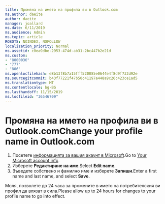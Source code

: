 ```yaml
---
title: Промяна на името на профила ви в Outlook.com
ms.author: daeite
author: daeite
manager: joallard
ms.date: 6/11/2019
ms.audience: Admin
ms.topic: article
ROBOTS: NOINDEX, NOFOLLOW
localization_priority: Normal
ms.assetid: c0ea9dbe-2953-474d-ab31-2bc447b2e21d
ms.custom:
- "8000036"
- "777"
- "806"
ms.openlocfilehash: e8b13f8b7a15fff520085e0644e4f8d9f732d92e
ms.sourcegitcommit: b43f77221f47b50c41197a448a9c26c423ce1ad5
ms.translationtype: MT
ms.contentlocale: bg-BG
ms.lasthandoff: 11/15/2019
ms.locfileid: "36546709"
---
```

# <a name="change-your-profile-name-in-outlookcom"></a><span data-ttu-id="86bdb-102">Промяна на името на профила ви в Outlook.com</span><span class="sxs-lookup"><span data-stu-id="86bdb-102">Change your profile name in Outlook.com</span></span>

1. <span data-ttu-id="86bdb-103">Посетете [информацията за вашия акаунт в Microsoft](https://go.microsoft.com/fwlink/p/?linkid=860841).</span><span class="sxs-lookup"><span data-stu-id="86bdb-103">Go to [Your Microsoft account info](https://go.microsoft.com/fwlink/p/?linkid=860841).</span></span>
2. <span data-ttu-id="86bdb-104">Изберете **Редактиране на име**.</span><span class="sxs-lookup"><span data-stu-id="86bdb-104">Select **Edit name**.</span></span>
3. <span data-ttu-id="86bdb-105">Въведете собствено и фамилно име и изберете **Запиши**.</span><span class="sxs-lookup"><span data-stu-id="86bdb-105">Enter a first name and last name, and select **Save**.</span></span>

<span data-ttu-id="86bdb-106">Моля, позволете до 24 часа за промените в името на потребителския ви профил да влязат в сила.</span><span class="sxs-lookup"><span data-stu-id="86bdb-106">Please allow up to 24 hours for changes to your profile name to go into effect.</span></span>